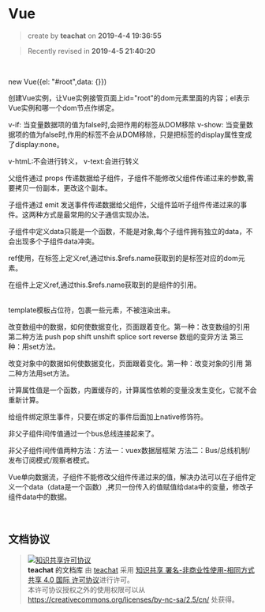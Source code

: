 Vue
===

> create by **teachat** on **2019-4-4 19:36:55**   

> Recently revised in **2019-4-5 21:40:20**

<br>

<div id="root"></div>

new Vue({el: "#root",data: {}})

创建Vue实例，让Vue实例接管页面上id="root"的dom元素里面的内容；el表示Vue实例和哪一个dom节点作绑定。

v-if:   当变量数据项的值为false时,会把作用的标签从DOM移除
v-show: 当变量数据项的值为false时,作用的标签不会从DOM移除，只是把标签的display属性变成了display:none。

v-htmL:不会进行转义， v-text:会进行转义

父组件通过 props 传递数据给子组件，子组件不能修改父组件传递过来的参数,需要拷贝一份副本，更改这个副本。

子组件通过 emit 发送事件传递数据给父组件，父组件监听子组件传递过来的事件。这两种方式是最常用的父子通信实现办法。

子组件中定义data只能是一个函数，不能是对象,每个子组件拥有独立的data，不会出现多个子组件data冲突。

ref使用，在标签上定义ref,通过this.$refs.name获取到的是标签对应的dom元素。

在组件上定义ref,通过this.$refs.name获取到的是组件的引用。

<br>
template模板占位符，包裹一些元素，不被渲染出来。

改变数组中的数据，如何使数据变化，页面跟着变化。第一种：改变数组的引用 第二种方法 push pop shift unshift splice sort reverse 数组的变异方法 第三种：用set方法。

改变对象中的数据如何使数据变化，页面跟着变化。第一种：改变对象的引用 第二种方法用set方法。

计算属性值是一个函数，内置缓存的，计算属性依赖的变量没发生变化，它就不会重新计算。
<br>

给组件绑定原生事件，只要在绑定的事件后面加上native修饰符。

非父子组件间传值通过一个bus总线连接起来了。

非父子组件间传值两种方法：方法一：vuex数据层框架 方法二：Bus/总线机制/发布订阅模式/观察者模式。

Vue单向数据流，子组件不能修改父组件传递过来的值，解决办法可以在子组件定义一个data（data是一个函数）,拷贝一份传入的值赋值给data中的变量，修改子组件data中的数据。


<br>

## 文档协议 
> <a rel="license" href="http://creativecommons.org/licenses/by-nc-sa/4.0/"><img alt="知识共享许可协议" style="border-width:0" src="https://i.creativecommons.org/l/by-nc-sa/4.0/88x31.png" /></a><br /><a xmlns:dct="http://purl.org/dc/terms/" property="dct:title">**teachat** 的文档库</a> 由 <a xmlns:cc="http://creativecommons.org/ns#" href="wzh" property="cc:attributionName" rel="cc:attributionURL">teachat</a> 采用 <a rel="license" href="http://creativecommons.org/licenses/by-nc-sa/4.0/">知识共享 署名-非商业性使用-相同方式共享 4.0 国际 许可协议</a>进行许可。<br />本许可协议授权之外的使用权限可以从 <a xmlns:cc="http://creativecommons.org/ns#" href="https://creativecommons.org/licenses/by-nc-sa/2.5/cn/" rel="cc:morePermissions">https://creativecommons.org/licenses/by-nc-sa/2.5/cn/</a> 处获得。
